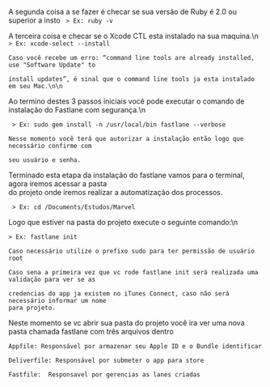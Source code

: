 A segunda coisa a se fazer é checar se sua versão de Ruby é 2.0 ou superior a insto
``` > Ex: ruby -v```


A terceira coisa e checar se o Xcode CTL esta instalado na sua maquina.\n
``` > Ex: xcode-select --install```

	Caso você recebe um erro: “command line tools are already installed, use "Software Update" to
	
	install updates”, é sinal que o command line tools ja esta instalado em seu Mac.\n\n

Ao termino destes 3 passos iniciais você pode executar o comando de instalação do Fastlane com segurança.\n

``` > Ex: sudo gem install -n /usr/local/bin fastlane --verbose```

	
	Nesse momento você terá que autorizar a instalação então logo que necessário confirme com
	
	seu usuário e senha.


Terminado esta etapa da instalação do fastlane vamos para o terminal, agora iremos acessar a pasta <br>do projeto onde iremos realizar a automatização dos processos.


``` > Ex: cd /Documents/Estudos/Marvel```


Logo que estiver na pasta do projeto execute o seguinte comando:\n

``` > Ex: fastlane init ```

	
	Caso necessário utilize o prefixo sudo para ter permissão de usuário root
	
	Caso sena a primeira vez que vc rode fastlane init será realizada uma validação para ver se as
	
	credencias do app ja existem no iTunes Connect, caso não será necessário informar um nome
	para projeto.
	

Neste momento se vc abrir sua pasta do projeto você ira ver uma nova pasta chamada fastlane com três arquivos dentro 

	Appfile: Responsável por armazenar seu Apple ID e o Bundle identificar
	
	Deliverfile: Responsável por submeter o app para store
	
	Fastfile:  Responsavel por gerencias as lanes criadas
